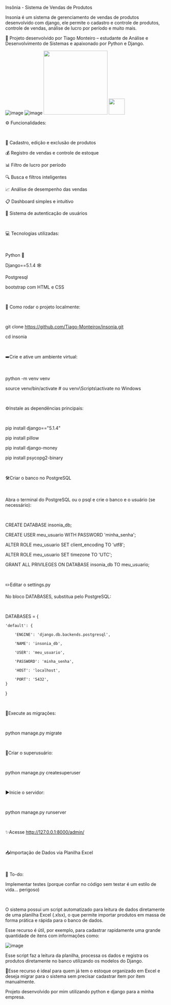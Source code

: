 Insônia - Sistema de Vendas de Produtos

Insonia é um sistema de gerenciamento de vendas de produtos desenvolvido com django, ele permite o cadastro e controle de produtos, controle de vendas, análise de lucro por período e muito mais.

🚀 Projeto desenvolvido por Tiago Monteiro – estudante de Análise e Desenvolvimento de Sistemas e apaixonado por Python e Django.

![image](https://github.com/user-attachments/assets/fcd61bad-3a55-4d7e-bc96-64a2ea7bd81b)
![image](https://github.com/user-attachments/assets/73577720-e040-47cb-9389-7860eb3d32cf)
<img src="[link-da-imagem.png](https://github.com/user-attachments/assets/fcd61bad-3a55-4d7e-bc96-64a2ea7bd81b)" width="200"/>
<img src="[link-da-imagem.png](https://github.com/user-attachments/assets/73577720-e040-47cb-9389-7860eb3d32cf)" width="50"/> 


⚙️ Funcionalidades:
<p>&nbsp;</p>

🧾 Cadastro, edição e exclusão de produtos

💰 Registro de vendas e controle de estoque

📊 Filtro de lucro por período

🔍 Busca e filtros inteligentes

📈 Análise de desempenho das vendas

📋 Dashboard simples e intuitivo

🔐 Sistema de autenticação de usuários
<p>&nbsp;</p>


💻 Tecnologias utilizadas:
<p>&nbsp;</p>


Python 🐍

Django==5.1.4 🕸️

Postgresql

bootstrap com HTML e CSS
<p>&nbsp;</p>

🚧 Como rodar o projeto localmente:
<p>&nbsp;</p>



git clone https://github.com/Tiago-Monteirox/insonia.git

cd insonia
<p>&nbsp;</p>



➡️Crie e ative um ambiente virtual:
<p>&nbsp;</p>

python -m venv venv

source venv/bin/activate  # ou venv\Scripts\activate no Windows
<p>&nbsp;</p>


⚙️Instale as dependências principais:
<p>&nbsp;</p>

pip install django=="5.1.4"

pip install pillow

pip install django-money

pip install psycopg2-binary
<p>&nbsp;</p>

🛠️Criar o banco no PostgreSQL
<p>&nbsp;</p>


Abra o terminal do PostgreSQL ou o psql e crie o banco e o usuário (se necessário):
<p>&nbsp;</p>


CREATE DATABASE insonia_db;

CREATE USER meu_usuario WITH PASSWORD 'minha_senha';

ALTER ROLE meu_usuario SET client_encoding TO 'utf8';

ALTER ROLE meu_usuario SET timezone TO 'UTC';

GRANT ALL PRIVILEGES ON DATABASE insonia_db TO meu_usuario;
<p>&nbsp;</p>


✏️Editar o settings.py


No bloco DATABASES, substitua pelo PostgreSQL:
<p>&nbsp;</p>

DATABASES =
{

    'default': { 
    
        'ENGINE': 'django.db.backends.postgresql', 
        
        'NAME': 'insonia_db',
        
        'USER': 'meu_usuario',
        
        'PASSWORD': 'minha_senha',
        
        'HOST': 'localhost',
        
        'PORT': '5432',
    }
}

<p>&nbsp;</p>

🔀Execute as migrações:
<p>&nbsp;</p>


python manage.py migrate
<p>&nbsp;</p>


 🔐Criar o superusuário:
<p>&nbsp;</p>

 
python manage.py createsuperuser
<p>&nbsp;</p>


▶️Inicie o servidor: 
<p>&nbsp;</p>


python manage.py runserver
<p>&nbsp;</p>


✨Acesse http://127.0.0.1:8000/admin/
<p>&nbsp;</p>



📥Importação de Dados via Planilha Excel
<p>&nbsp;</p>

📌 To-do:

 Implementar testes (porque confiar no código sem testar é um estilo de vida... perigoso)
 
 <p>&nbsp;</p>
O sistema possui um script automatizado para leitura de dados diretamente de uma planilha Excel (.xlsx), o que permite importar produtos em massa de forma prática e rápida para o banco de dados.

Esse recurso é útil, por exemplo, para cadastrar rapidamente uma grande quantidade de itens com informações como:

![image](https://github.com/user-attachments/assets/867d1379-784b-4274-a1dd-e1a7ba14ac4b)

Esse script faz a leitura da planilha, processa os dados e registra os produtos diretamente no banco utilizando os modelos do Django.

🧠Esse recurso é ideal para quem já tem o estoque organizado em Excel e deseja migrar para o sistema sem precisar cadastrar item por item manualmente.

Projeto desenvolvido por mim utilizando python e django para a minha empresa.
